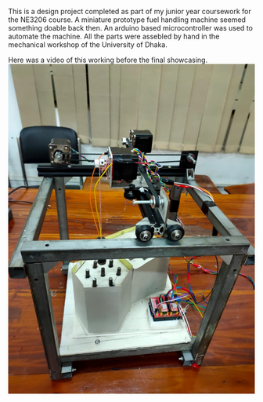 This is a design project completed as part of my junior year coursework for the NE3206 course. A miniature prototype fuel handling machine seemed something doable back then.
An arduino based microcontroller was used to automate the machine. All the parts were assebled by hand in the mechanical workshop of the University of Dhaka.

Here was a video of this working before the final showcasing.
[![Watch the video](https://github.com/not-fahim/mofes/blob/master/Final%20setup.jpg)](https://github.com/not-fahim/mofes/blob/master/Working.mp4)

